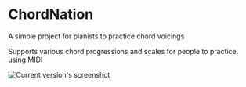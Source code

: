 # ChordNation
A simple project for pianists to practice chord voicings

Supports various chord progressions and scales for people to practice, using MIDI

![Current version's screenshot](https://i.imgur.com/dCMvEIh.png)
